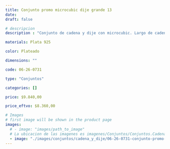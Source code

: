 ```yaml
---
title: Conjunto promo microcubic dije grande 13
date: 
draft: false

# descripcion
description : "Conjunto de cadena y dije con microcubic. Largo de cadena 40, 45 o 50 cm a elección"

materials: Plata 925

color: Plateado

dimensions: ""

code: 06-26-0731

type: "Conjuntos"

categories: []

price: $9.840,00

price_eftvo: $8.360,00

# Images
# first image will be shown in the product page
images:
  # - image: "images/path_to_image"
  # La ubicacion de las imagenes es imagenes/Conjuntos/Conjuntos.Cadena y Dije/06-26-0731-conjunto-promo-microcubic-dije-grande-13
  - image: "./images/conjuntos/cadena_y_dije/06-26-0731-conjunto-promo-microcubic-dije-grande-13.jpg"
---
```

